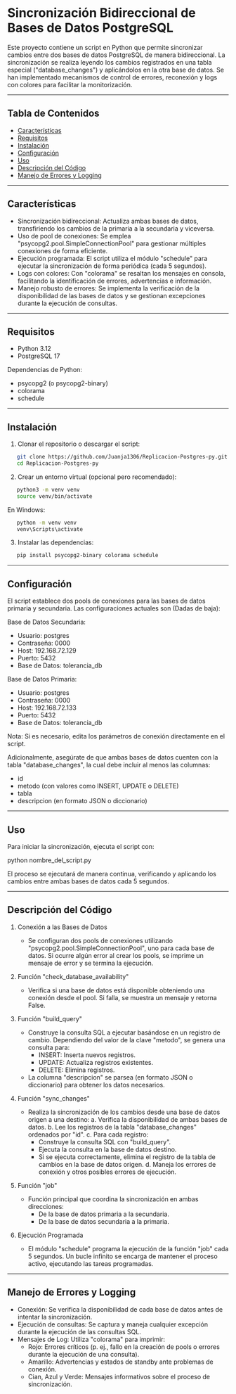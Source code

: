 Sincronización Bidireccional de Bases de Datos PostgreSQL
=========================================================

Este proyecto contiene un script en Python que permite sincronizar cambios entre dos bases de datos PostgreSQL de manera bidireccional. La sincronización se realiza leyendo los cambios registrados en una tabla especial ("database_changes") y aplicándolos en la otra base de datos. Se han implementado mecanismos de control de errores, reconexión y logs con colores para facilitar la monitorización.

---------------------------------------------------------
## Tabla de Contenidos

- [Características](#características)
- [Requisitos](#requisitos)
- [Instalación](#instalación)
- [Configuración](#configuración)
- [Uso](#uso)
- [Descripción del Código](#descripción-del-código)
- [Manejo de Errores y Logging](#manejo-de-errores-y-logging)


---------------------------------------------------------
## Características

- Sincronización bidireccional: Actualiza ambas bases de datos, transfiriendo los cambios de la primaria a la secundaria y viceversa.
- Uso de pool de conexiones: Se emplea "psycopg2.pool.SimpleConnectionPool" para gestionar múltiples conexiones de forma eficiente.
- Ejecución programada: El script utiliza el módulo "schedule" para ejecutar la sincronización de forma periódica (cada 5 segundos).
- Logs con colores: Con "colorama" se resaltan los mensajes en consola, facilitando la identificación de errores, advertencias e información.
- Manejo robusto de errores: Se implementa la verificación de la disponibilidad de las bases de datos y se gestionan excepciones durante la ejecución de consultas.

---------------------------------------------------------
## Requisitos

- Python 3.12 
- PostgreSQL 17

Dependencias de Python:
- psycopg2 (o psycopg2-binary)
- colorama
- schedule

---------------------------------------------------------
## Instalación

1. Clonar el repositorio o descargar el script:
```bash
   git clone https://github.com/Juanja1306/Replicacion-Postgres-py.git
   cd Replicacion-Postgres-py
```

2. Crear un entorno virtual (opcional pero recomendado):
```bash
   python3 -m venv venv
   source venv/bin/activate   
```
En Windows: 
```bash
   python -m venv venv
   venv\Scripts\activate
```

3. Instalar las dependencias:
```bash
   pip install psycopg2-binary colorama schedule
```
---------------------------------------------------------
## Configuración

El script establece dos pools de conexiones para las bases de datos primaria y secundaria. Las configuraciones actuales son (Dadas de baja):

Base de Datos Secundaria:
- Usuario: postgres
- Contraseña: 0000
- Host: 192.168.72.129
- Puerto: 5432
- Base de Datos: tolerancia_db

Base de Datos Primaria:
- Usuario: postgres
- Contraseña: 0000
- Host: 192.168.72.133
- Puerto: 5432
- Base de Datos: tolerancia_db

Nota: Si es necesario, edita los parámetros de conexión directamente en el script.

Adicionalmente, asegúrate de que ambas bases de datos cuenten con la tabla "database_changes", la cual debe incluir al menos las columnas:
- id
- metodo (con valores como INSERT, UPDATE o DELETE)
- tabla
- descripcion (en formato JSON o diccionario)

---------------------------------------------------------
## Uso

Para iniciar la sincronización, ejecuta el script con:

   python nombre_del_script.py

El proceso se ejecutará de manera continua, verificando y aplicando los cambios entre ambas bases de datos cada 5 segundos.

---------------------------------------------------------
## Descripción del Código

1. Conexión a las Bases de Datos
   - Se configuran dos pools de conexiones utilizando "psycopg2.pool.SimpleConnectionPool", uno para cada base de datos. Si ocurre algún error al crear los pools, se imprime un mensaje de error y se termina la ejecución.

2. Función "check_database_availability"
   - Verifica si una base de datos está disponible obteniendo una conexión desde el pool. Si falla, se muestra un mensaje y retorna False.

3. Función "build_query"
   - Construye la consulta SQL a ejecutar basándose en un registro de cambio. Dependiendo del valor de la clave "metodo", se genera una consulta para:
     * INSERT: Inserta nuevos registros.
     * UPDATE: Actualiza registros existentes.
     * DELETE: Elimina registros.
   - La columna "descripcion" se parsea (en formato JSON o diccionario) para obtener los datos necesarios.

4. Función "sync_changes"
   - Realiza la sincronización de los cambios desde una base de datos origen a una destino:
     a. Verifica la disponibilidad de ambas bases de datos.
     b. Lee los registros de la tabla "database_changes" ordenados por "id".
     c. Para cada registro:
        - Construye la consulta SQL con "build_query".
        - Ejecuta la consulta en la base de datos destino.
        - Si se ejecuta correctamente, elimina el registro de la tabla de cambios en la base de datos origen.
     d. Maneja los errores de conexión y otros posibles errores de ejecución.

5. Función "job"
   - Función principal que coordina la sincronización en ambas direcciones:
     * De la base de datos primaria a la secundaria.
     * De la base de datos secundaria a la primaria.

6. Ejecución Programada
   - El módulo "schedule" programa la ejecución de la función "job" cada 5 segundos. Un bucle infinito se encarga de mantener el proceso activo, ejecutando las tareas programadas.

---------------------------------------------------------
## Manejo de Errores y Logging

- Conexión: Se verifica la disponibilidad de cada base de datos antes de intentar la sincronización.
- Ejecución de consultas: Se captura y maneja cualquier excepción durante la ejecución de las consultas SQL.
- Mensajes de Log: Utiliza "colorama" para imprimir:
  * Rojo: Errores críticos (p. ej., fallo en la creación de pools o errores durante la ejecución de una consulta).
  * Amarillo: Advertencias y estados de standby ante problemas de conexión.
  * Cian, Azul y Verde: Mensajes informativos sobre el proceso de sincronización.
